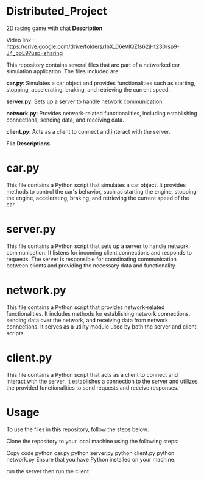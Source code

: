 # Distributed_Project
2D racing game with chat
**Description**

Video link : https://drive.google.com/drive/folders/1hX_06eVIQZfs62jHt230rsp9-J4_poE9?usp=sharing

This repository contains several files that are part of a networked car simulation application. The files included are:

**car.py**: Simulates a car object and provides functionalities such as starting, stopping, accelerating, braking, and retrieving the current speed.

**server.py**: Sets up a server to handle network communication.

**network.py**: Provides network-related functionalities, including establishing connections, sending data, and receiving data.

**client.py**: Acts as a client to connect and interact with the server.

**File Descriptions**


# **car.py**


This file contains a Python script that simulates a car object. It provides methods to control the car's behavior, such as starting the engine, stopping the engine, accelerating, braking, and retrieving the current speed of the car.

# **server.py**


This file contains a Python script that sets up a server to handle network communication. It listens for incoming client connections and responds to requests. The server is responsible for coordinating communication between clients and providing the necessary data and functionality.

# **network.py**


This file contains a Python script that provides network-related functionalities. It includes methods for establishing network connections, sending data over the network, and receiving data from network connections. It serves as a utility module used by both the server and client scripts.

# **client.py**


This file contains a Python script that acts as a client to connect and interact with the server. It establishes a connection to the server and utilizes the provided functionalities to send requests and receive responses.

# **Usage**


To use the files in this repository, follow the steps below:

Clone the repository to your local machine using the following steps:

Copy code
python car.py
python server.py
python client.py
python network.py
Ensure that you have Python installed on your machine.

run the server then run the client

